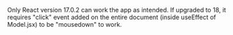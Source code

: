 Only React version 17.0.2 can work the app as intended. If upgraded to 18, it requires "click" event added on the entire document (inside useEffect of Model.jsx) to be "mousedown" to work.

